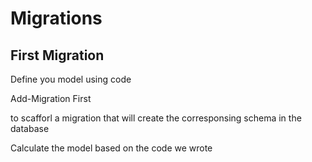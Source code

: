 # Migrations

## First Migration

Define you model using code

Add-Migration First 

to scafforl a migration that will create the corresponsing schema in the database

Calculate the model based on the code we wrote
